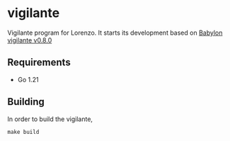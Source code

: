 # vigilante

Vigilante program for Lorenzo. It starts its development based on [Babylon vigilante v0.8.0](https://github.com/babylonchain/vigilante/releases/tag/v0.8.0)

## Requirements

- Go 1.21

## Building

In order to build the vigilante,
```shell
make build
```